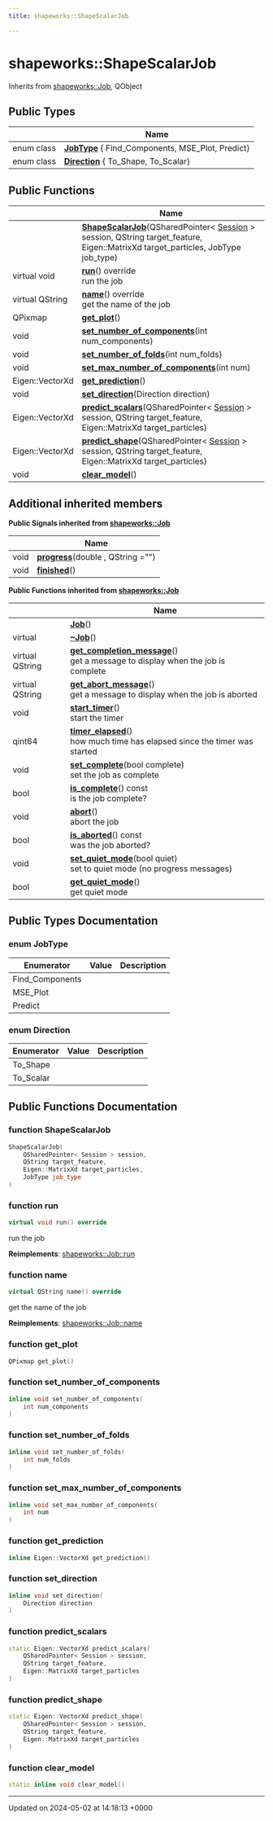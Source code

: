 ```yaml
---
title: shapeworks::ShapeScalarJob

---
```


# shapeworks::ShapeScalarJob





Inherits from [shapeworks::Job](../Classes/classshapeworks_1_1Job.md), QObject

## Public Types

|                | Name           |
| -------------- | -------------- |
| enum class| **[JobType](../Classes/classshapeworks_1_1ShapeScalarJob.md#enum-jobtype)** { Find_Components, MSE_Plot, Predict} |
| enum class| **[Direction](../Classes/classshapeworks_1_1ShapeScalarJob.md#enum-direction)** { To_Shape, To_Scalar} |

## Public Functions

|                | Name           |
| -------------- | -------------- |
| | **[ShapeScalarJob](../Classes/classshapeworks_1_1ShapeScalarJob.md#function-shapescalarjob)**(QSharedPointer< [Session](../Classes/classshapeworks_1_1Session.md) > session, QString target_feature, Eigen::MatrixXd target_particles, JobType job_type) |
| virtual void | **[run](../Classes/classshapeworks_1_1ShapeScalarJob.md#function-run)**() override<br>run the job  |
| virtual QString | **[name](../Classes/classshapeworks_1_1ShapeScalarJob.md#function-name)**() override<br>get the name of the job  |
| QPixmap | **[get_plot](../Classes/classshapeworks_1_1ShapeScalarJob.md#function-get-plot)**() |
| void | **[set_number_of_components](../Classes/classshapeworks_1_1ShapeScalarJob.md#function-set-number-of-components)**(int num_components) |
| void | **[set_number_of_folds](../Classes/classshapeworks_1_1ShapeScalarJob.md#function-set-number-of-folds)**(int num_folds) |
| void | **[set_max_number_of_components](../Classes/classshapeworks_1_1ShapeScalarJob.md#function-set-max-number-of-components)**(int num) |
| Eigen::VectorXd | **[get_prediction](../Classes/classshapeworks_1_1ShapeScalarJob.md#function-get-prediction)**() |
| void | **[set_direction](../Classes/classshapeworks_1_1ShapeScalarJob.md#function-set-direction)**(Direction direction) |
| Eigen::VectorXd | **[predict_scalars](../Classes/classshapeworks_1_1ShapeScalarJob.md#function-predict-scalars)**(QSharedPointer< [Session](../Classes/classshapeworks_1_1Session.md) > session, QString target_feature, Eigen::MatrixXd target_particles) |
| Eigen::VectorXd | **[predict_shape](../Classes/classshapeworks_1_1ShapeScalarJob.md#function-predict-shape)**(QSharedPointer< [Session](../Classes/classshapeworks_1_1Session.md) > session, QString target_feature, Eigen::MatrixXd target_particles) |
| void | **[clear_model](../Classes/classshapeworks_1_1ShapeScalarJob.md#function-clear-model)**() |

## Additional inherited members

**Public Signals inherited from [shapeworks::Job](../Classes/classshapeworks_1_1Job.md)**

|                | Name           |
| -------------- | -------------- |
| void | **[progress](../Classes/classshapeworks_1_1Job.md#signal-progress)**(double , QString  ="") |
| void | **[finished](../Classes/classshapeworks_1_1Job.md#signal-finished)**() |

**Public Functions inherited from [shapeworks::Job](../Classes/classshapeworks_1_1Job.md)**

|                | Name           |
| -------------- | -------------- |
| | **[Job](../Classes/classshapeworks_1_1Job.md#function-job)**() |
| virtual | **[~Job](../Classes/classshapeworks_1_1Job.md#function-~job)**() |
| virtual QString | **[get_completion_message](../Classes/classshapeworks_1_1Job.md#function-get-completion-message)**()<br>get a message to display when the job is complete  |
| virtual QString | **[get_abort_message](../Classes/classshapeworks_1_1Job.md#function-get-abort-message)**()<br>get a message to display when the job is aborted  |
| void | **[start_timer](../Classes/classshapeworks_1_1Job.md#function-start-timer)**()<br>start the timer  |
| qint64 | **[timer_elapsed](../Classes/classshapeworks_1_1Job.md#function-timer-elapsed)**()<br>how much time has elapsed since the timer was started  |
| void | **[set_complete](../Classes/classshapeworks_1_1Job.md#function-set-complete)**(bool complete)<br>set the job as complete  |
| bool | **[is_complete](../Classes/classshapeworks_1_1Job.md#function-is-complete)**() const<br>is the job complete?  |
| void | **[abort](../Classes/classshapeworks_1_1Job.md#function-abort)**()<br>abort the job  |
| bool | **[is_aborted](../Classes/classshapeworks_1_1Job.md#function-is-aborted)**() const<br>was the job aborted?  |
| void | **[set_quiet_mode](../Classes/classshapeworks_1_1Job.md#function-set-quiet-mode)**(bool quiet)<br>set to quiet mode (no progress messages)  |
| bool | **[get_quiet_mode](../Classes/classshapeworks_1_1Job.md#function-get-quiet-mode)**()<br>get quiet mode  |


## Public Types Documentation

### enum JobType

| Enumerator | Value | Description |
| ---------- | ----- | ----------- |
| Find_Components | |   |
| MSE_Plot | |   |
| Predict | |   |




### enum Direction

| Enumerator | Value | Description |
| ---------- | ----- | ----------- |
| To_Shape | |   |
| To_Scalar | |   |




## Public Functions Documentation

### function ShapeScalarJob

```cpp
ShapeScalarJob(
    QSharedPointer< Session > session,
    QString target_feature,
    Eigen::MatrixXd target_particles,
    JobType job_type
)
```


### function run

```cpp
virtual void run() override
```

run the job 

**Reimplements**: [shapeworks::Job::run](../Classes/classshapeworks_1_1Job.md#function-run)


### function name

```cpp
virtual QString name() override
```

get the name of the job 

**Reimplements**: [shapeworks::Job::name](../Classes/classshapeworks_1_1Job.md#function-name)


### function get_plot

```cpp
QPixmap get_plot()
```


### function set_number_of_components

```cpp
inline void set_number_of_components(
    int num_components
)
```


### function set_number_of_folds

```cpp
inline void set_number_of_folds(
    int num_folds
)
```


### function set_max_number_of_components

```cpp
inline void set_max_number_of_components(
    int num
)
```


### function get_prediction

```cpp
inline Eigen::VectorXd get_prediction()
```


### function set_direction

```cpp
inline void set_direction(
    Direction direction
)
```


### function predict_scalars

```cpp
static Eigen::VectorXd predict_scalars(
    QSharedPointer< Session > session,
    QString target_feature,
    Eigen::MatrixXd target_particles
)
```


### function predict_shape

```cpp
static Eigen::VectorXd predict_shape(
    QSharedPointer< Session > session,
    QString target_feature,
    Eigen::MatrixXd target_particles
)
```


### function clear_model

```cpp
static inline void clear_model()
```


-------------------------------

Updated on 2024-05-02 at 14:18:13 +0000